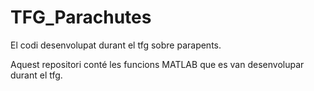 # TFG_Parachutes
El codi desenvolupat durant el tfg sobre parapents.

Aquest repositori conté les funcions MATLAB que es van desenvolupar durant el tfg.
